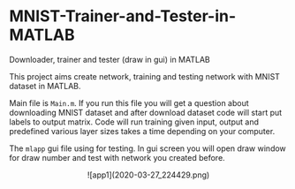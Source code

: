 # MNIST-Trainer-and-Tester-in-MATLAB
Downloader, trainer and tester (draw in gui) in MATLAB

This project aims create network, training and testing network with MNIST dataset in MATLAB. 

Main file is `Main.m`. If you run this file you will get a question about downloading MNIST dataset and after download dataset code will start put labels to output matrix. Code will run training given input, output and predefined various layer sizes takes a time depending on your computer.

The `mlapp` gui file using for testing. In gui screen you will open draw window for draw number and test with network you created before.

<center>![app1](2020-03-27_224429.png)</center>